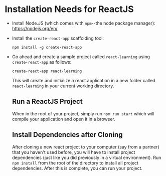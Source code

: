 # Installation Needs for ReactJS

* Install Node.JS (which comes with `npm`--the node package manager): https://nodejs.org/en/
* Install the `create-react-app` scaffolding tool:
  ```
  npm install -g create-react-app
  ```
* Go ahead and create a sample project called `react-learning` using `create-react-app` as follows:
  ```
  create-react-app react-learning
  ```
  This will create and initialize a react application in a new folder called `react-learning` in your current working directory. 
  
  ## Run a ReactJS Project
  When in the root of your project, simply run `npm run start` which will compile your application and open it in a browser.
  
  ## Install Dependencies after Cloning
  After cloning a new react project to your computer (say from a partner) that you haven't used before, you will have to install project dependencies (just like you did previously in a virtual environment). Run `npm install` from the root of the directory to install all project dependencies. After this is complete, you can run your project.
